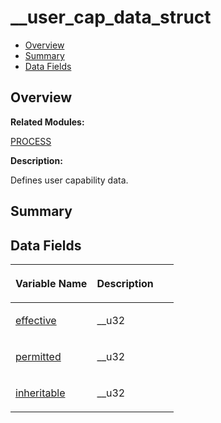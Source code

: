 # \_\_user\_cap\_data\_struct<a name="EN-US_TOPIC_0000001058426588"></a>

-   [Overview](#section762556356165636)
-   [Summary](#section872569534165636)
-   [Data Fields](#pub-attribs)

## **Overview**<a name="section762556356165636"></a>

**Related Modules:**

[PROCESS](process.md)

**Description:**

Defines user capability data. 

## **Summary**<a name="section872569534165636"></a>

## Data Fields<a name="pub-attribs"></a>

<a name="table389187740165636"></a>
<table><thead align="left"><tr id="row1281431238165636"><th class="cellrowborder" valign="top" width="50%" id="mcps1.1.3.1.1"><p id="p1999930937165636"><a name="p1999930937165636"></a><a name="p1999930937165636"></a>Variable Name</p>
</th>
<th class="cellrowborder" valign="top" width="50%" id="mcps1.1.3.1.2"><p id="p744935449165636"><a name="p744935449165636"></a><a name="p744935449165636"></a>Description</p>
</th>
</tr>
</thead>
<tbody><tr id="row615222419165636"><td class="cellrowborder" valign="top" width="50%" headers="mcps1.1.3.1.1 "><p id="p1164687521165636"><a name="p1164687521165636"></a><a name="p1164687521165636"></a><a href="process.md#ga355bca6f4ddbe05cb7225ce1d7272ddd">effective</a></p>
</td>
<td class="cellrowborder" valign="top" width="50%" headers="mcps1.1.3.1.2 "><p id="p1538590197165636"><a name="p1538590197165636"></a><a name="p1538590197165636"></a>__u32 </p>
</td>
</tr>
<tr id="row497448377165636"><td class="cellrowborder" valign="top" width="50%" headers="mcps1.1.3.1.1 "><p id="p889972142165636"><a name="p889972142165636"></a><a name="p889972142165636"></a><a href="process.md#ga39e42efd1f293a6c8cd0227cff1e7bb8">permitted</a></p>
</td>
<td class="cellrowborder" valign="top" width="50%" headers="mcps1.1.3.1.2 "><p id="p849893157165636"><a name="p849893157165636"></a><a name="p849893157165636"></a>__u32 </p>
</td>
</tr>
<tr id="row832098400165636"><td class="cellrowborder" valign="top" width="50%" headers="mcps1.1.3.1.1 "><p id="p1050301099165636"><a name="p1050301099165636"></a><a name="p1050301099165636"></a><a href="process.md#ga22c2f1389233789296db2b270b98b79a">inheritable</a></p>
</td>
<td class="cellrowborder" valign="top" width="50%" headers="mcps1.1.3.1.2 "><p id="p269083408165636"><a name="p269083408165636"></a><a name="p269083408165636"></a>__u32 </p>
</td>
</tr>
</tbody>
</table>

